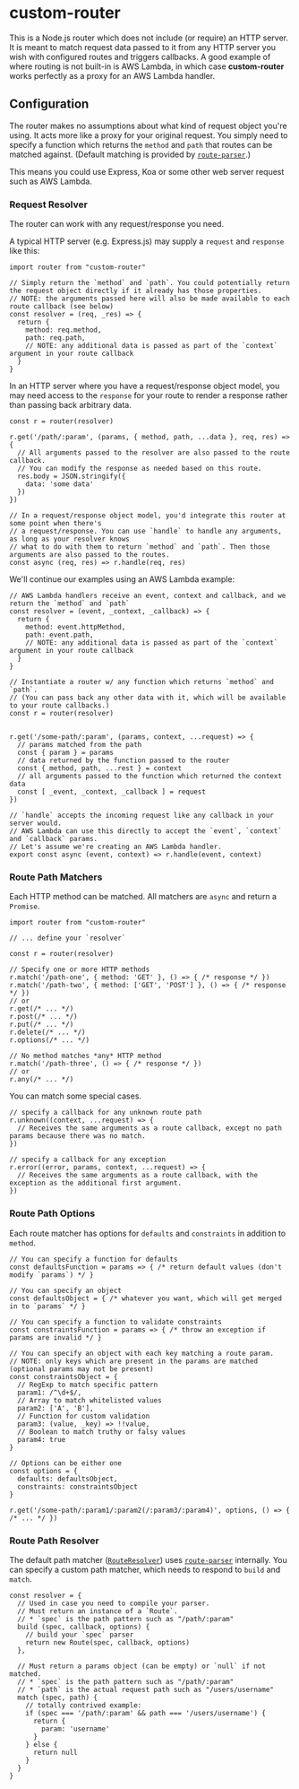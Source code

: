 # custom-router

This is a Node.js router which does not include (or require) an HTTP server. It is meant to match request data passed to it from any HTTP server you wish with configured routes and triggers callbacks. A good example of where routing is not built-in is AWS Lambda, in which case **custom-router** works perfectly as a proxy for an AWS Lambda handler.

## Configuration

The router makes no assumptions about what kind of request object you're using. It acts more like a proxy for your original request. You simply need to specify a function which returns the `method` and `path` that routes can be matched against. (Default matching is provided by [`route-parser`](https://github.com/rcs/route-parser).)

This means you could use Express, Koa or some other web server request such as AWS Lambda.

### Request Resolver

The router can work with any request/response you need.

A typical HTTP server (e.g. Express.js) may supply a `request` and `response` like this:

```es6
import router from "custom-router"

// Simply return the `method` and `path`. You could potentially return the request object directly if it already has those properties.
// NOTE: the arguments passed here will also be made available to each route callback (see below)
const resolver = (req, _res) => {
  return {
    method: req.method,
    path: req.path,
    // NOTE: any additional data is passed as part of the `context` argument in your route callback
  }
}
```

In an HTTP server where you have a request/response object model, you may need access to the `response` for your route to render a response rather than passing back arbitrary data.

```es6
const r = router(resolver)

r.get('/path/:param', (params, { method, path, ...data }, req, res) => {
  // All arguments passed to the resolver are also passed to the route callback.
  // You can modify the response as needed based on this route.
  res.body = JSON.stringify({
    data: 'some data'
  })
})

// In a request/response object model, you'd integrate this router at some point when there's
// a request/response. You can use `handle` to handle any arguments, as long as your resolver knows
// what to do with them to return `method` and `path`. Then those arguments are also passed to the routes.
const async (req, res) => r.handle(req, res)
```

We'll continue our examples using an AWS Lambda example:

```es6
// AWS Lambda handlers receive an event, context and callback, and we return the `method` and `path`
const resolver = (event, _context, _callback) => {
  return {
    method: event.httpMethod,
    path: event.path,
    // NOTE: any additional data is passed as part of the `context` argument in your route callback
  }
}

// Instantiate a router w/ any function which returns `method` and `path`.
// (You can pass back any other data with it, which will be available to your route callbacks.)
const r = router(resolver)


r.get('/some-path/:param', (params, context, ...request) => {
  // params matched from the path
  const { param } = params
  // data returned by the function passed to the router
  const { method, path, ...rest } = context
  // all arguments passed to the function which returned the context data
  const [ _event, _context, _callback ] = request
})

// `handle` accepts the incoming request like any callback in your server would.
// AWS Lambda can use this directly to accept the `event`, `context` and `callback` params.
// Let's assume we're creating an AWS Lambda handler.
export const async (event, context) => r.handle(event, context)
```

### Route Path Matchers

Each HTTP method can be matched. All matchers are `async` and return a `Promise`.

```es6
import router from "custom-router"

// ... define your `resolver`

const r = router(resolver)

// Specify one or more HTTP methods
r.match('/path-one', { method: 'GET' }, () => { /* response */ })
r.match('/path-two', { method: ['GET', 'POST'] }, () => { /* response */ })
// or
r.get(/* ... */)
r.post(/* ... */)
r.put(/* ... */)
r.delete(/* ... */)
r.options(/* ... */)

// No method matches *any* HTTP method
r.match('/path-three', () => { /* response */ })
// or
r.any(/* ... */)
```

You can match some special cases.

```es6
// specify a callback for any unknown route path
r.unknown((context, ...request) => {
  // Receives the same arguments as a route callback, except no path params because there was no match.
})

// specify a callback for any exception
r.error((error, params, context, ...request) => {
  // Receives the same arguments as a route callback, with the exception as the additional first argument.
})
```

### Route Path Options

Each route matcher has options for `defaults` and `constraints` in addition to `method`.

```es6
// You can specify a function for defaults
const defaultsFunction = params => { /* return default values (don't modify `params`) */ }

// You can specify an object
const defaultsObject = { /* whatever you want, which will get merged in to `params` */ }

// You can specify a function to validate constraints
const constraintsFunction = params => { /* throw an exception if params are invalid */ }

// You can specify an object with each key matching a route param.
// NOTE: only keys which are present in the params are matched (optional params may not be present)
const constraintsObject = {
  // RegExp to match specific pattern
  param1: /^\d+$/,
  // Array to match whitelisted values
  param2: ['A', 'B'],
  // Function for custom validation
  param3: (value, _key) => !!value,
  // Boolean to match truthy or falsy values
  param4: true
}

// Options can be either one
const options = {
  defaults: defaultsObject,
  constraints: constraintsObject
}

r.get('/some-path/:param1/:param2(/:param3/:param4)', options, () => { /* ... */ })
```

### Route Path Resolver

The default path matcher ([`RouteResolver`](./route_resolver.js)) uses [`route-parser`](https://github.com/rcs/route-parser) internally. You can specify a custom path matcher, which needs to respond to `build` and `match`.

```es6
const resolver = {
  // Used in case you need to compile your parser.
  // Must return an instance of a `Route`.
  // * `spec` is the path pattern such as "/path/:param"
  build (spec, callback, options) {
    // build your `spec` parser
    return new Route(spec, callback, options)
  },

  // Must return a params object (can be empty) or `null` if not matched.
  // * `spec` is the path pattern such as "/path/:param"
  // * `path` is the actual request path such as "/users/username"
  match (spec, path) {
    // totally contrived example:
    if (spec === '/path/:param' && path === '/users/username') {
      return {
        param: 'username'
      }
    } else {
      return null
    }
  }
}
```
